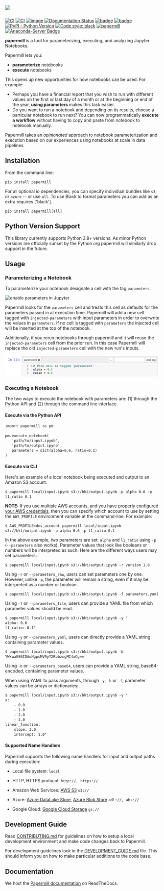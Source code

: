 # <a href="https://github.com/nteract/papermill"><img src="https://media.githubusercontent.com/media/nteract/logos/master/nteract_papermill/exports/images/png/papermill_logo_wide.png" height="48px" /></a>

<!---(binder links generated at https://mybinder.readthedocs.io/en/latest/howto/badges.html and compressed at https://tinyurl.com) -->

[![CI](https://github.com/nteract/papermill/actions/workflows/ci.yml/badge.svg)](https://github.com/nteract/papermill/actions/workflows/ci.yml)
[![CI](https://github.com/nteract/papermill/actions/workflows/ci.yml/badge.svg?branch=main)](https://github.com/nteract/papermill/actions/workflows/ci.yml)
[![image](https://codecov.io/github/nteract/papermill/coverage.svg?branch=main)](https://codecov.io/github/nteract/papermill?branch=main)
[![Documentation Status](https://readthedocs.org/projects/papermill/badge/?version=latest)](http://papermill.readthedocs.io/en/latest/?badge=latest)
[![badge](https://tinyurl.com/ybwovtw2)](https://mybinder.org/v2/gh/nteract/papermill/main?filepath=binder%2Fprocess_highlight_dates.ipynb)
[![badge](https://tinyurl.com/y7uz2eh9)](https://mybinder.org/v2/gh/nteract/papermill/main?)
[![PyPI - Python Version](https://img.shields.io/pypi/pyversions/papermill)](https://pypi.org/project/papermill/)
[![Code style: black](https://img.shields.io/badge/code%20style-black-000000.svg)](https://github.com/ambv/black)
[![papermill](https://snyk.io/advisor/python/papermill/badge.svg)](https://snyk.io/advisor/python/papermill)
[![Anaconda-Server Badge](https://anaconda.org/conda-forge/papermill/badges/downloads.svg)](https://anaconda.org/conda-forge/papermill)

**papermill** is a tool for parameterizing, executing, and analyzing
Jupyter Notebooks.

Papermill lets you:

- **parameterize** notebooks
- **execute** notebooks

This opens up new opportunities for how notebooks can be used. For
example:

- Perhaps you have a financial report that you wish to run with
  different values on the first or last day of a month or at the
  beginning or end of the year, **using parameters** makes this task
  easier.
- Do you want to run a notebook and depending on its results, choose a
  particular notebook to run next? You can now programmatically
  **execute a workflow** without having to copy and paste from
  notebook to notebook manually.

Papermill takes an *opinionated* approach to notebook parameterization and
execution based on our experiences using notebooks at scale in data
pipelines.

## Installation

From the command line:

```{.sourceCode .bash}
pip install papermill
```

For all optional io dependencies, you can specify individual bundles
like `s3`, or `azure` -- or use `all`. To use Black to format parameters you can add as an extra requires \['black'\].

```{.sourceCode .bash}
pip install papermill[all]
```

## Python Version Support

This library currently supports Python 3.8+ versions. As minor Python
versions are officially sunset by the Python org papermill will similarly
drop support in the future.

## Usage

### Parameterizing a Notebook

To parameterize your notebook designate a cell with the tag `parameters`.

![enable parameters in Jupyter](docs/img/enable_parameters.gif)

Papermill looks for the `parameters` cell and treats this cell as defaults for the parameters passed in at execution time. Papermill will add a new cell tagged with `injected-parameters` with input parameters in order to overwrite the values in `parameters`. If no cell is tagged with `parameters` the injected cell will be inserted at the top of the notebook.

Additionally, if you rerun notebooks through papermill and it will reuse the `injected-parameters` cell from the prior run. In this case Papermill will replace the old `injected-parameters` cell with the new run's inputs.

![image](docs/img/parameters.png)

### Executing a Notebook

The two ways to execute the notebook with parameters are: (1) through
the Python API and (2) through the command line interface.

#### Execute via the Python API

```{.sourceCode .python}
import papermill as pm

pm.execute_notebook(
   'path/to/input.ipynb',
   'path/to/output.ipynb',
   parameters = dict(alpha=0.6, ratio=0.1)
)
```

#### Execute via CLI

Here's an example of a local notebook being executed and output to an
Amazon S3 account:

```{.sourceCode .bash}
$ papermill local/input.ipynb s3://bkt/output.ipynb -p alpha 0.6 -p l1_ratio 0.1
```

**NOTE:**
If you use multiple AWS accounts, and you have [properly configured your AWS  credentials](https://boto3.amazonaws.com/v1/documentation/api/latest/guide/configuration.html), then you can specify which account to use by setting the `AWS_PROFILE` environment variable at the command-line. For example:

```{.sourceCode .bash}
$ AWS_PROFILE=dev_account papermill local/input.ipynb s3://bkt/output.ipynb -p alpha 0.6 -p l1_ratio 0.1
```

In the above example, two parameters are set: `alpha` and `l1_ratio` using `-p` (`--parameters` also works). Parameter values that look like booleans or numbers will be interpreted as such. Here are the different ways users may set parameters:

```{.sourceCode .bash}
$ papermill local/input.ipynb s3://bkt/output.ipynb -r version 1.0
```

Using `-r` or `--parameters_raw`, users can set parameters one by one. However, unlike `-p`, the parameter will remain a string, even if it may be interpreted as a number or boolean.

```{.sourceCode .bash}
$ papermill local/input.ipynb s3://bkt/output.ipynb -f parameters.yaml
```

Using `-f` or `--parameters_file`, users can provide a YAML file from which parameter values should be read.

```{.sourceCode .bash}
$ papermill local/input.ipynb s3://bkt/output.ipynb -y "
alpha: 0.6
l1_ratio: 0.1"
```

Using `-y` or `--parameters_yaml`, users can directly provide a YAML string containing parameter values.

```{.sourceCode .bash}
$ papermill local/input.ipynb s3://bkt/output.ipynb -b YWxwaGE6IDAuNgpsMV9yYXRpbzogMC4xCg==
```

Using `-b` or `--parameters_base64`, users can provide a YAML string, base64-encoded, containing parameter values.

When using YAML to pass arguments, through `-y`, `-b` or `-f`, parameter values can be arrays or dictionaries:

```{.sourceCode .bash}
$ papermill local/input.ipynb s3://bkt/output.ipynb -y "
x:
    - 0.0
    - 1.0
    - 2.0
    - 3.0
linear_function:
    slope: 3.0
    intercept: 1.0"
```

#### Supported Name Handlers

Papermill supports the following name handlers for input and output paths during execution:

- Local file system: `local`

- HTTP, HTTPS protocol:  `http://, https://`

- Amazon Web Services: [AWS S3](https://aws.amazon.com/s3/) `s3://`

- Azure: [Azure DataLake Store](https://docs.microsoft.com/en-us/azure/data-lake-store/data-lake-store-overview), [Azure Blob Store](https://docs.microsoft.com/en-us/azure/storage/blobs/storage-blobs-overview) `adl://, abs://`

- Google Cloud: [Google Cloud Storage](https://cloud.google.com/storage/) `gs://`

## Development Guide

Read [CONTRIBUTING.md](./CONTRIBUTING.md) for guidelines on how to setup a local development environment and make code changes back to Papermill.

For development guidelines look in the [DEVELOPMENT_GUIDE.md](./DEVELOPMENT_GUIDE.md) file. This should inform you on how to make particular additions to the code base.

## Documentation

We host the [Papermill documentation](http://papermill.readthedocs.io)
on ReadTheDocs.
